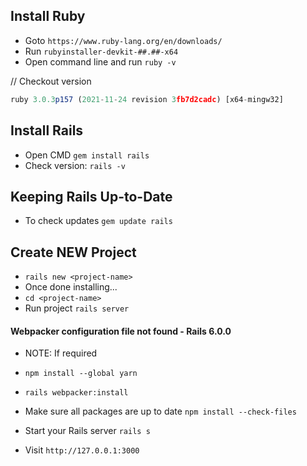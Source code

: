 ## Install Ruby
- Goto ```https://www.ruby-lang.org/en/downloads/```
- Run ```rubyinstaller-devkit-##.##-x64```
- Open command line and run ```ruby -v```

// Checkout version
```js
ruby 3.0.3p157 (2021-11-24 revision 3fb7d2cadc) [x64-mingw32]
```










## Install Rails
- Open CMD ```gem install rails```
- Check version: ```rails -v```







## Keeping Rails Up-to-Date
- To check updates ```gem update rails```








## Create NEW Project

- ```rails new <project-name>```
- Once done installing...
- ```cd <project-name>```
- Run project ```rails server```




#### Webpacker configuration file not found - Rails 6.0.0
* NOTE: If required
- ```npm install --global yarn```
- ```rails webpacker:install```
- Make sure all packages are up to date ```npm install --check-files```
- Start your Rails server ```rails s```

- Visit ```http://127.0.0.1:3000```















